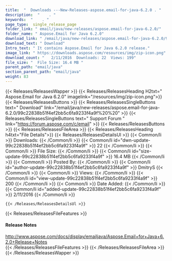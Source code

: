 ```yaml
---
title:  "  Downloads ---New-Releases-aspose.email-for-java-6.2.0 . " 
description:  "    . " 
keywords:  "    . " 
page_type:  single_release_page
folder_link: " email/java/new-releases/aspose.email-for-java-6.2.0/"
folder_name: " Aspose.Email for Java 6.2.0"
download_link: " /email/java/new-releases/aspose.email-for-java-6.2.0/99c22838b51f4ef2bb5c6fa9233f4a9f"
download_text: " Download"
Intro_text: " It contains Aspose.Email for Java 6.2.0 release."
image_link: " https://downloads.aspose.com/resources/img/zip-icon.png"
download_count: "   2/11/2016  Downloads: 22  Views: 199"
file_size: "  File Size: 16.4 MB "
parent_path: "email/java"
section_parent_path: "email/java"
weight: 83 
---
```


{{< Releases/ReleasesWapper >}}
  {{< Releases/ReleasesHeading H2txt=" Aspose.Email for Java 6.2.0" imagelink="/resources/img/zip-icon.png">}}
  {{< Releases/ReleasesButtons >}}
    {{< Releases/ReleasesSingleButtons text=" Download" link="/email/java/new-releases/aspose.email-for-java-6.2.0/99c22838b51f4ef2bb5c6fa9233f4a9f%20%20" >}}
    {{< Releases/ReleasesSingleButtons text=" Support Forum " link="https://forum.aspose.com/c/email" >}}
  {{< Releases/ReleasesButtons >}}
  {{< Releases/ReleasesFileArea >}}
    {{< Releases/ReleasesHeading h4txt="File Details">}}
    {{< Releases/ReleasesDetailsUl >}}
            {{< Common/li  >}} Downloads: {{< /Common/li >}} 
      {{< Common/li id="dwn-update-99c22838b51f4ef2bb5c6fa9233f4a9f" >}} 22 {{< /Common/li >}} 
      {{< Common/li  >}} File Size: {{< /Common/li >}} 
      {{< Common/li id="size-update-99c22838b51f4ef2bb5c6fa9233f4a9f" >}} 16.4 MB {{< /Common/li >}} 
      {{< Common/li  >}} Posted By: {{< /Common/li >}} 
      {{< Common/li id="author-update-99c22838b51f4ef2bb5c6fa9233f4a9f" >}} DmitryS {{< /Common/li >}} 
      {{< Common/li  >}} Views: {{< /Common/li >}} 
      {{< Common/li id="view-update-99c22838b51f4ef2bb5c6fa9233f4a9f" >}} 200 {{< /Common/li >}} 
      {{< Common/li  >}} Date Added: {{< /Common/li >}} 
      {{< Common/li id="added-update-99c22838b51f4ef2bb5c6fa9233f4a9f" >}} 2/11/2016 {{< /Common/li >}} 

    {{< /Releases/ReleasesDetailsUl >}}

  {{< Releases/ReleasesFileFeatures >}}
      <h4>Release Notes</h4><div><a href="http://www.aspose.com/docs/display/emailjava/Aspose.Email+for+Java+6.2.0+Release+Notes">http://www.aspose.com/docs/display/emailjava/Aspose.Email+for+Java+6.2.0+Release+Notes</a></div>
  {{< /Releases/ReleasesFileFeatures >}}
 {{< /Releases/ReleasesFileArea >}}
{{< /Releases/ReleasesWapper >}}


